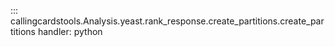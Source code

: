 ::: callingcardstools.Analysis.yeast.rank_response.create_partitions.create_partitions
    handler: python